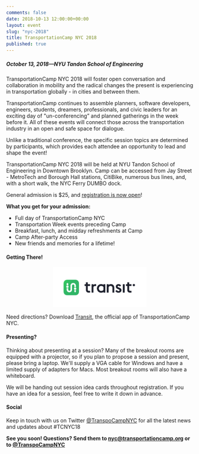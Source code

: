 ```yaml
---
comments: false
date: 2018-10-13 12:00:00+00:00
layout: event
slug: "nyc-2018"
title: TransportationCamp NYC 2018
published: true
---
```

##### October 13, 2018—NYU Tandon School of Engineering

TransportationCamp NYC 2018 will foster open conversation and collaboration in mobility and the radical changes the present is experiencing in transportation globally - in cities and between them.

TransportationCamp continues to assemble planners, software developers, engineers, students, dreamers, professionals, and civic leaders for an exciting day of "un-conferencing” and planned gatherings in the week before it. All of these events will connect those across the transportation industry in an open and safe space for dialogue.

Unlike a traditional conference, the specific session topics are determined by participants, which provides each attendee an opportunity to lead and shape the event!

TransportationCamp NYC 2018 will be held at NYU Tandon School of Engineering in Downtown Brooklyn. Camp can be accessed from Jay Street - MetroTech and Borough Hall stations, CitiBike, numerous bus lines, and, with a short walk, the NYC Ferry DUMBO dock.

General admission is $25, and [registration is now open](https://www.eventbrite.com/e/transportationcamp-nyc-2018-registration-49533901232)!

**What you get for your admission:**

* Full day of TransportationCamp NYC
* Transportation Week events preceding Camp
* Breakfast, lunch, and midday refreshments at Camp
* Camp After-party Access
* New friends and memories for a lifetime! 

#### Getting There!

<p style="text-align: center;"><img src="TRANSIT.png" style="max-width: 50%;"/></p>

Need directions? Download [Transit](http://www.transit.app), the official app of TransportationCamp NYC.


#### Presenting?

Thinking about presenting at a session? Many of the breakout rooms are equipped with a projector, so if you plan to propose a session and present, please bring a laptop. We'll supply a VGA cable for Windows and have a limited supply of adapters for Macs. Most breakout rooms will also have a whiteboard.

We will be handing out session idea cards throughout registration. If you have an idea for a session, feel free to write it down in advance.

#### Social

Keep in touch with us on Twitter [@TranspoCampNYC](https://twitter.com/transpocampnyc) for all the latest news and updates about #TCNYC18 

**See you soon! Questions? Send them to [nyc@transportationcamp.org](mailto:nyc@transportationcamp.org) or to [@TranspoCampNYC](https://twitter.com/transpocampnyc)**